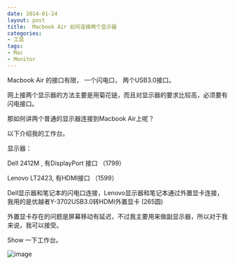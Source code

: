 ```yaml
---
date: 2014-01-24
layout: post
title:  Macbook Air 如何连接两个显示器
categories:
- 工具
tags:
- Mac
- Monitor
---
```



Macbook Air 的接口有限， 一个闪电口， 两个USB3.0接口。

网上接两个显示器的方法主要是用菊花链，而且对显示器的要求比较高，必须要有闪电接口。

那如何讲两个普通的显示器连接到Macbook Air上呢？

以下介绍我的工作台。

显示器：

Dell 2412M , 有DisplayPort 接口 （1799）

Lenovo LT2423, 有HDMI接口 （1599）

Dell显示器和笔记本的闪电口连接，Lenovo显示器和笔记本通过外置显卡连接， 我用的是优越者Y-3702USB3.0转HDMI外置显卡 (265圆)

外置显卡存在的问题是屏幕移动有延迟，不过我主要用来做副显示器，所以对于我来说，我可以接受。

Show 一下工作台。

![image](http://photo.weibo.com/1408874714/wbphotos/large/mid/3670264430547144/pid/53f9b8dajw1ecul5pehx7j20vk0nogrc) 

